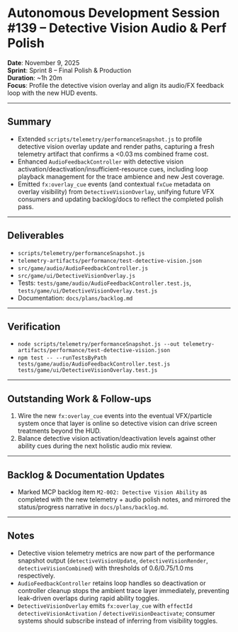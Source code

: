 # Autonomous Development Session #139 – Detective Vision Audio & Perf Polish

**Date**: November 9, 2025  
**Sprint**: Sprint 8 – Final Polish & Production  
**Duration**: ~1h 20m  
**Focus**: Profile the detective vision overlay and align its audio/FX feedback loop with the new HUD events.

---

## Summary
- Extended `scripts/telemetry/performanceSnapshot.js` to profile detective vision overlay update and render paths, capturing a fresh telemetry artifact that confirms a <0.03 ms combined frame cost.
- Enhanced `AudioFeedbackController` with detective vision activation/deactivation/insufficient-resource cues, including loop playback management for the trace ambience and new Jest coverage.
- Emitted `fx:overlay_cue` events (and contextual `fxCue` metadata on overlay visibility) from `DetectiveVisionOverlay`, unifying future VFX consumers and updating backlog/docs to reflect the completed polish pass.

---

## Deliverables
- `scripts/telemetry/performanceSnapshot.js`
- `telemetry-artifacts/performance/test-detective-vision.json`
- `src/game/audio/AudioFeedbackController.js`
- `src/game/ui/DetectiveVisionOverlay.js`
- Tests: `tests/game/audio/AudioFeedbackController.test.js`, `tests/game/ui/DetectiveVisionOverlay.test.js`
- Documentation: `docs/plans/backlog.md`

---

## Verification
- `node scripts/telemetry/performanceSnapshot.js --out telemetry-artifacts/performance/test-detective-vision.json`
- `npm test -- --runTestsByPath tests/game/audio/AudioFeedbackController.test.js tests/game/ui/DetectiveVisionOverlay.test.js`

---

## Outstanding Work & Follow-ups
1. Wire the new `fx:overlay_cue` events into the eventual VFX/particle system once that layer is online so detective vision can drive screen treatments beyond the HUD.
2. Balance detective vision activation/deactivation levels against other ability cues during the next holistic audio mix review.

---

## Backlog & Documentation Updates
- Marked MCP backlog item `M2-002: Detective Vision Ability` as completed with the new telemetry + audio polish notes, and mirrored the status/progress narrative in `docs/plans/backlog.md`.

---

## Notes
- Detective vision telemetry metrics are now part of the performance snapshot output (`detectiveVisionUpdate`, `detectiveVisionRender`, `detectiveVisionCombined`) with thresholds of 0.6/0.75/1.0 ms respectively.
- `AudioFeedbackController` retains loop handles so deactivation or controller cleanup stops the ambient trace layer immediately, preventing leak-driven overlaps during rapid ability toggles.
- `DetectiveVisionOverlay` emits `fx:overlay_cue` with `effectId` `detectiveVisionActivation` / `detectiveVisionDeactivate`; consumer systems should subscribe instead of inferring from visibility toggles.
